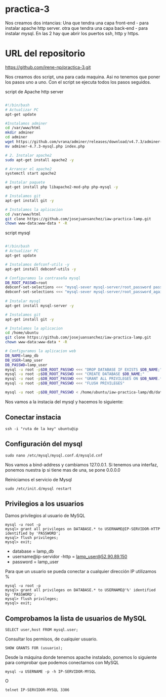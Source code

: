 # practica-3
Nos creamos dos intancias:
Una que tendra una capa  front-end - para instalar apache http server.
otra que tendra una capa  back-end - para instalar mysql.
En las 2 hay que abrir los puertos ssh, http y https.

# URL del repositorio
https://github.com/irene-np/practica-3.git


Nos creamos dos script, una para cada maquina. Asi no tenemos que poner los pasos uno a uno. Con el script se ejecuta todos los pasos seguidos.

script de Apache http server

```sh

#!/bin/bash
# Actualizar PC
apt-get update

#Instalamos adminer
cd /var/www/html
mkdir adminer
cd adminer
wget https://github.com/vrana/adminer/releases/download/v4.7.3/adminer-4.7.3-mysql.php
mv adminer-4.7.3-mysql.php index.php

# 2. Instalar apache2
sudo apt-get install apache2 -y

# Arrancar el apache2
systemctl start apache2

# Instalar paquete
apt-get install php libapache2-mod-php php-mysql -y

# Instalamos git
apt-get install git -y

# Instalamos la aplicacion
cd /var/www/html
git clone https://github.com/josejuansanchez/iaw-practica-lamp.git
chown www-data:www-data * -R

```
script mysql

```sh

#!/bin/bash
# Actualizar PC
apt-get update

# Instalamos defconf-utils -y
apt-get install debconf-utils -y

# Configuramos la contraseña mysql
DB_ROOT_PASSWD=root
debconf-set-selections <<< "mysql-sever mysql-server/root_password password $DB_ROOT_PASSWD"
debconf-set-selections <<< "mysql-sever mysql-server/root_password_again password $DB_ROOT_PASSWD"
 
# Instalar mysql
apt-get install mysql-server -y

# Instalamos git
apt-get install git -y

# Instalamos la aplicacion
cd /home/ubuntu
git clone https://github.com/josejuansanchez/iaw-practica-lamp.git
chown www-data:www-data * -R

# Configuramos la aplicacion web
DB_NAME=lamp_db
DB_USER=lamp_user
DB_PASSWD=lamp_user
mysql -u root -p$DB_ROOT_PASSWD <<< "DROP DATABASE IF EXISTS $DB_NAME;"
mysql -u root -p$DB_ROOT_PASSWD <<< "CREATE DATABASE $DB_NAME;"
mysql -u root -p$DB_ROOT_PASSWD <<< "GRANT ALL PRIVILEGES ON $DB_NAME.* TO $DB_USER@'%' IDENTIFIED BY '$DB_PASSWD';"
mysql -u root -p$DB_ROOT_PASSWD <<< "FLUSH PRIVILEGES"

mysql -u root -p$DB_ROOT_PASSWD < /home/ubuntu/iaw-practica-lamp/db/database.sql
```

Nos vamos a la instacia del mysql y hacemos lo siguiente:

## Conectar instacia
```
ssh -i "ruta de la key" ubuntu@ip
```
## Configuración del mysql
```
sudo nano /etc/mysql/mysql.conf.d/mysqld.cnf
```

Nos vamos a bind-address y cambiamos 127.0.0.1.
Si tenemos una interfaz, ponemos nuestra ip si tiene mas de una, se pone 0.0.0.0

Reiniciamos el servicio de Mysql
```
sudo /etc/init.d/mysql restart
```
## Privilegios a los usuarios
Damos privilegios al usuario de MySQL
```
mysql -u root -p  
mysql> grant all privileges on DATABASE.* to USERNAME@IP-SERVIDOR-HTTP identified by 'PASSWORD';
mysql> flush privileges;
mysql> exit;
```
- database = lamp_db
- username@ip-servidor -http  = lamp_user@52.90.89.150
- password = lamp_user

Para que un usuario se pueda conectar a cualquier dirección IP utilizamos %

```
mysql -u root -p  
mysql> grant all privileges on DATABASE.* to USERNAME@'%' identified by 'PASSWORD';
mysql> flush privileges;
mysql> exit;
```
## Comprobamos la lista de usuarios de MySQL
```
SELECT user,host FROM mysql.user;
```
Consultar los permisos, de cualquier usuario.

```
SHOW GRANTS FOR (usuario);
```

Desde la máquina donde tenemos apache instalado, ponemos lo siguiente para comprobar que podemos conectarnos con MySQL

```
mysql -u USERNAME -p -h IP-SERVIDOR-MYSQL
```
O 

```
telnet IP-SERVIDOR-MYSQL 3306
```